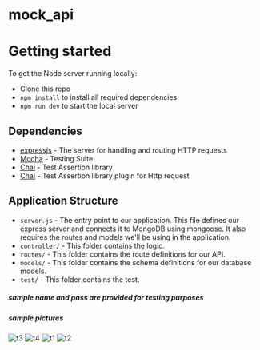 # mock_api

# Getting started

To get the Node server running locally:

- Clone this repo
- `npm install` to install all required dependencies
- `npm run dev` to start the local server

## Dependencies

- [expressjs](https://github.com/expressjs/express) - The server for handling and routing HTTP requests
- [Mocha](https://mochajs.org/) - Testing Suite
- [Chai](https://www.chaijs.com/) - Test Assertion library
- [Chai](https://www.chaijs.com/plugins/chai-http/) - Test Assertion library plugin for Http request

## Application Structure

- `server.js` - The entry point to our application. This file defines our express server and connects it to MongoDB using mongoose. It also requires the routes and models we'll be using in the application.
- `controller/` - This folder contains the logic.
- `routes/` - This folder contains the route definitions for our API.
- `models/` - This folder contains the schema definitions for our database models.
- `test/` - This folder contains the test.

##### sample name and pass are provided for testing purposes

##### sample pictures

![t3](https://user-images.githubusercontent.com/37832418/137082296-c573095c-5528-42c7-aa55-5d8f8e1a5e05.png)
![t4](https://user-images.githubusercontent.com/37832418/137082320-fb1f4bc1-11f6-4342-a256-207a251fa6a2.png)
![t1](https://user-images.githubusercontent.com/37832418/137082339-b6649261-447b-49f3-b9b1-3297095dd220.png)
![t2](https://user-images.githubusercontent.com/37832418/137082386-aa1c7a1f-e76e-460b-be02-7c3abf47d5b1.png)
